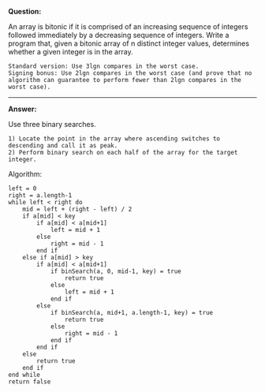 **Question:**

An array is bitonic if it is comprised of an increasing sequence of integers followed immediately by a decreasing sequence of integers. Write a program that, given a bitonic array of n distinct integer values, determines whether a given integer is in the array.

    Standard version: Use 3lgn compares in the worst case.
    Signing bonus: Use 2lgn compares in the worst case (and prove that no algorithm can guarantee to perform fewer than 2lgn compares in the worst case).
          
---

**Answer:** 

Use three binary searches.
    
    1) Locate the point in the array where ascending switches to descending and call it as peak.
    2) Perform binary search on each half of the array for the target integer.
    
Algorithm:

    left = 0 
    right = a.length-1
    while left < right do
        mid = left + (right - left) / 2
        if a[mid] < key
            if a[mid] < a[mid+1] 
                left = mid + 1
            else 
                right = mid - 1
            end if
        else if a[mid] > key 
            if a[mid] < a[mid+1] 
                if binSearch(a, 0, mid-1, key) = true
                    return true
                else 
                    left = mid + 1
                end if
            else 
                if binSearch(a, mid+1, a.length-1, key) = true
                    return true
                else 
                    right = mid - 1
                end if
            end if
        else 
            return true
        end if
    end while
    return false
